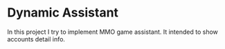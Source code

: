 # Dynamic Assistant

In this project I try to implement MMO game assistant. It intended to show accounts detail info.

